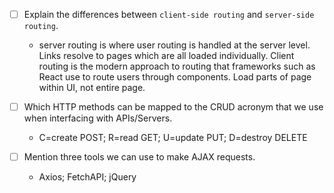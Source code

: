 <!-- 1.  Explain the differences between `client-side routing` and `server-side routing`.
1.  What does HTTP stand for? Hella Tight Transfer Protocol
1.  What does CRUD stand for? Create Read Update DESTROY
1.  Which HTTP methods can be mapped to the CRUD acronym that we use when interfacing with APIs/Servers.
1.  Mention three tools we can use to make AJAX requests -->


- [ ] Explain the differences between `client-side routing` and `server-side routing`.

  - server routing is where user routing is handled at the server level. Links resolve to pages which are all loaded individually. Client routing is the modern approach to routing that frameworks such as React use to route users through components. Load parts of page within UI, not entire page. 

- [ ] Which HTTP methods can be mapped to the CRUD acronym that we use when interfacing with APIs/Servers.

  - C=create POST; R=read GET; U=update PUT; D=destroy DELETE

- [ ] Mention three tools we can use to make AJAX requests.

  - Axios; FetchAPI; jQuery
